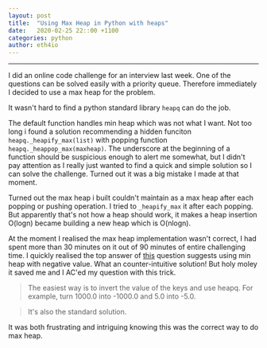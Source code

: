 ```yaml
---
layout: post
title:  "Using Max Heap in Python with heaps"
date:   2020-02-25 22::00 +1100
categories: python
author: eth4io
---
```


------



I did an online code challenge for an interview last week. One of the questions can be solved easily with a priority queue. Therefore immediately I decided to use a max heap for the problem.



It wasn't hard to find a python standard library `heapq` can do the job.

The default function handles min heap which was not what I want. Not too long i found a solution recommending a hidden funciton `heapq._heapify_max(list)`  with popping function `heapq._heappop_max(maxheap)`. The underscore at the beginning of a function should be suspicious enough to alert me somewhat, but I didn't pay attention as I really just wanted to find a quick and simple solution so I can solve the challenge. Turned out it was a big mistake I made at that moment.



Turned out the max heap i built couldn't maintain as a max heap after each popping or pushing operation. I tried to `_heapify_max` it after each popping. But apparently that's not how a heap should work, it makes a heap insertion O(logn) became building a new heap which is O(nlogn). 



At the moment I realised the max heap implementation wasn't correct, I had spent more than 30 minutes on it out of 90 minutes of entire challenging time. I quickly realised the top answer of [this](https://stackoverflow.com/questions/2501457/what-do-i-use-for-a-max-heap-implementation-in-python) question suggests using min heap with negative value. What an counter-intuitive solution! But holy moley it saved me and I AC'ed my question with this trick. 



> The easiest way is to invert the value of the keys and use heapq. For example, turn 1000.0 into -1000.0 and 5.0 into -5.0.

> It's also the standard solution. 

It was both frustrating and intriguing knowing this was the correct way to do max heap.





